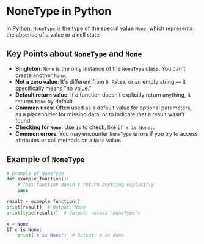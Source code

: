 # NoneType in Python

In Python, `NoneType` is the type of the special value `None`, which represents the absence of a value or a null state.

## Key Points about `NoneType` and `None`

- **Singleton**: `None` is the only instance of the `NoneType` class. You can't create another `None`.
- **Not a zero value**: It's different from `0`, `False`, or an empty string — it specifically means "no value."
- **Default return value**: If a function doesn’t explicitly return anything, it returns `None` by default.
- **Common uses**: Often used as a default value for optional parameters, as a placeholder for missing data, or to indicate that a result wasn’t found.
- **Checking for `None`**: Use `is` to check, like `if x is None:`.
- **Common errors**: You may encounter `NoneType` errors if you try to access attributes or call methods on a `None` value.

## Example of `NoneType`

```python
# Example of NoneType
def example_function():
    # This function doesn't return anything explicitly
    pass

result = example_function()
print(result)  # Output: None
print(type(result))  # Output: <class 'NoneType'>

x = None
if x is None:
    print("x is None")  # Output: x is None
```

